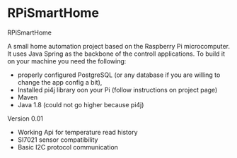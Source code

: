 # RPiSmartHome
RPiSmartHome

A small home automation project based on the Raspberry Pi microcomputer. It uses Java Spring as the backbone of the controll applications. To build it on your machine you need the following:
- properly configured PostgreSQL (or any database if you are willing to change the app config a bit),
- Installed pi4j library oon your Pi (follow instructions on project page)
- Maven
- Java 1.8 (could not go higher because pi4j)

Version 0.01 
- Working Api for temperature read history
- SI7021 sensor compatibility
- Basic I2C protocol communication

